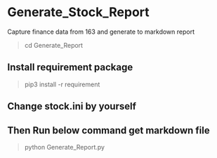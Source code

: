 # Generate_Stock_Report
Capture finance data from 163 and generate to markdown report

>cd Generate_Report

## Install requirement package
>pip3 install -r requirement

## Change stock.ini by yourself
## Then Run below command get markdown file
>python Generate_Report.py



